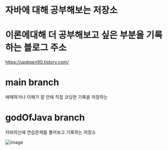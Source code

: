 # 자바에 대해 공부해보는 저장소


# 이론에대해 더 공부해보고 싶은 부분을 기록하는 블로그 주소
https://updown90.tistory.com/

# main branch 
애매하거나 이해가 잘 안돼 직접 코딩한 기록을 저장하는 

# godOfJava branch
자바의신에 연습문제를 풀어보고 기록하는 저장소

![image](https://user-images.githubusercontent.com/52308702/125734729-1f9ff51d-c8ac-459e-8e38-8de0ab5ebc08.png)



